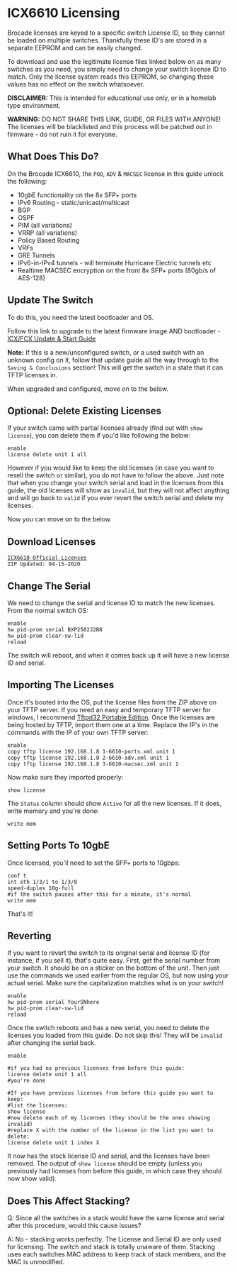 # ICX6610 Licensing

Brocade licenses are keyed to a specific switch License ID, so they cannot be loaded on multiple switches. Thankfully these ID's are stored in a separate EEPROM and can be easily changed.  

To download and use the legitimate license files linked below on as many switches as you need, you simply need to change your switch license ID to match. Only the license system reads this EEPROM, so changing these values has no effect on the switch whatsoever.   

**DISCLAIMER:** This is intended for educational use only, or in a homelab type environment.  

**WARNING:** DO NOT SHARE THIS LINK, GUIDE, OR FILES WITH ANYONE!  The licenses will be blacklisted and this process will be patched out in firmware - do not ruin it for everyone.  

## What Does This Do?
On the Brocade ICX6610, the `POD`, `ADV` & `MACSEC` license in this guide unlock the following:

- 10gbE functionality on the 8x SFP+ ports
- IPv6 Routing - static/unicast/multicast
- BGP
- OSPF
- PIM (all variations)
- VRRP (all variations)
- Policy Based Routing
- VRFs
- GRE Tunnels
- IPv6-in-IPv4 tunnels - will terminate Hurricane Electric tunnels etc
- Realtime MACSEC encryption on the front 8x SFP+ ports (80gb/s of AES-128)

## Update The Switch
To do this, you need the latest bootloader and OS.  

Follow this link to upgrade to the latest firmware image AND bootloader - [ICX/FCX Update & Start Guide](http://fohdeesha.com/docs/fcx/)  

**Note:** If this is a new/unconfigured switch, or a used switch with an unknown config on it, follow that update guide all the way through to the `Saving & Conclusions` section! This will get the switch in a state that it can TFTP licenses in.

When upgraded and configured, move on to the below.

## Optional: Delete Existing Licenses

If your switch came with partial licenses already (find out with  `show license`), you can delete them if you'd like following the below:
```
enable
license delete unit 1 all
```
However if you would like to keep the old licenses (in case you want to resell the switch or similar), you do not have to follow the above. Just note that when you change your switch serial and load in the licenses from this guide, the old licenses will show as `invalid`, but they will not affect anything and will go back to `valid` if you ever revert the switch serial and delete my licenses.

Now you can move on to the below.

## Download Licenses

[```ICX6610 Official Licenses```](store/icx6610-lic.zip)  
 ```ZIP Updated: 04-15-2020```  

## Change The Serial

We need to change the serial and license ID to match the new licenses. From the normal switch OS:
```
enable
hw pid-prom serial BXP2502J2B8
hw pid-prom clear-sw-lid
reload
```
The switch will reboot, and when it comes back up it will have a new license ID and serial.

## Importing The Licenses
Once it's booted into the OS, put the license files from the ZIP above on your TFTP server. If you need an easy and temporary TFTP server for windows, I recommend [Tftpd32 Portable Edition](http://www.tftpd64.com/tftpd32_download.html). Once the licenses are being hosted by TFTP, import them one at a time. Replace the IP's in the commands with the IP of your own TFTP server:

```
enable
copy tftp license 192.168.1.8 1-6610-ports.xml unit 1
copy tftp license 192.168.1.8 2-6610-adv.xml unit 1
copy tftp license 192.168.1.8 3-6610-macsec.xml unit 1
```

Now make sure they imported properly:
```
show license
```
The ```Status``` column should show ```Active``` for all the new licenses. If it does, write memory and you're done:
```
write mem
```
## Setting Ports To 10gbE

Once licensed, you'll need to set the SFP+ ports to 10gbps:
```
conf t
int eth 1/3/1 to 1/3/8
speed-duplex 10g-full
#if the switch pauses after this for a minute, it's normal
write mem
```

That's it!


## Reverting

If you want to revert the switch to its original serial and license ID (for instance, if you sell it), that's quite easy. First, get the serial number from your switch. It should be on a sticker on the bottom of the unit. Then just use the commands we used earlier from the regular OS, but now using your actual serial. Make sure the capitalization matches what is on your switch!
```
enable
hw pid-prom serial YourSNhere
hw pid-prom clear-sw-lid
reload
```

Once the switch reboots and has a new serial, you need to delete the licenses you loaded from this guide. Do not skip this! They will be  `invalid`  after changing the serial back.
```
enable 

#if you had no previous licenses from before this guide:
license delete unit 1 all
#you're done

#If you have previous licenses from before this guide you want to keep:
#list the licenses:
show license
#now delete each of my licenses (they should be the ones showing invalid)
#replace X with the number of the license in the list you want to delete:
license delete unit 1 index X
```
It now has the stock license ID and serial, and the licenses have been removed. The output of  `show license`  should be empty (unless you previously had licenses from before this guide, in which case they should now show valid).


## Does This Affect Stacking?
Q: Since all the switches in a stack would have the same license and serial after this procedure, would this cause issues?  

A: No - stacking works perfectly. The License and Serial ID are only used for licensing. The switch and stack is totally unaware of them. Stacking uses each switches MAC address to keep track of stack members, and the MAC is unmodified. 